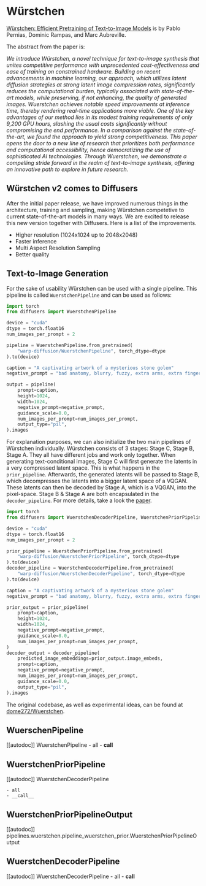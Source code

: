 # Würstchen

[Würstchen: Efficient Pretraining of Text-to-Image Models](https://huggingface.co/papers/2306.00637) is by Pablo Pernias, Dominic Rampas, and Marc Aubreville.

The abstract from the paper is:

*We introduce Würstchen, a novel technique for text-to-image synthesis that unites competitive performance with unprecedented cost-effectiveness and ease of training on constrained hardware. Building on recent advancements in machine learning, our approach, which utilizes latent diffusion strategies at strong latent image compression rates, significantly reduces the computational burden, typically associated with state-of-the-art models, while preserving, if not enhancing, the quality of generated images. Wuerstchen achieves notable speed improvements at inference time, thereby rendering real-time applications more viable. One of the key advantages of our method lies in its modest training requirements of only 9,200 GPU hours, slashing the usual costs significantly without compromising the end performance. In a comparison against the state-of-the-art, we found the approach to yield strong competitiveness. This paper opens the door to a new line of research that prioritizes both performance and computational accessibility, hence democratizing the use of sophisticated AI technologies. Through Wuerstchen, we demonstrate a compelling stride forward in the realm of text-to-image synthesis, offering an innovative path to explore in future research.*

## Würstchen v2 comes to Diffusers

After the initial paper release, we have improved numerous things in the architecture, training and sampling, making Würstchen competetive to current state-of-the-art models in many ways. We are excited to release this new version together with Diffusers. Here is a list of the improvements.

- Higher resolution (1024x1024 up to 2048x2048)
- Faster inference
- Multi Aspect Resolution Sampling
- Better quality

## Text-to-Image Generation

For the sake of usability Würstchen can be used with a single pipeline. This pipeline is called `WuerstchenPipeline` and can be used as follows:

```python
import torch
from diffusers import WuerstchenPipeline

device = "cuda"
dtype = torch.float16
num_images_per_prompt = 2

pipeline = WuerstchenPipeline.from_pretrained(
    "warp-diffusion/WuerstchenPipeline", torch_dtype=dtype
).to(device)

caption = "A captivating artwork of a mysterious stone golem"
negative_prompt = "bad anatomy, blurry, fuzzy, extra arms, extra fingers, poorly drawn hands, disfigured, tiling, deformed, mutated"

output = pipeline(
    prompt=caption,
    height=1024,
    width=1024,
    negative_prompt=negative_prompt,
    guidance_scale=8.0,
    num_images_per_prompt=num_images_per_prompt,
    output_type="pil",
).images
```

For explanation purposes, we can also initialize the two main pipelines of Würstchen individually. Würstchen consists of 3 stages: Stage C, Stage B, Stage A. They all have different jobs and work only together. When generating text-conditional images, Stage C will first generate the latents in a very compressed latent space. This is what happens in the `prior_pipeline`. Afterwards, the generated latents will be passed to Stage B, which decompresses the latents into a bigger latent space of a VQGAN. These latents can then be decoded by Stage A, which is a VQGAN, into the pixel-space. Stage B & Stage A are both encapsulated in the `decoder_pipeline`. For more details, take a look the [paper](https://huggingface.co/papers/2306.00637).

```python
import torch
from diffusers import WuerstchenDecoderPipeline, WuerstchenPriorPipeline

device = "cuda"
dtype = torch.float16
num_images_per_prompt = 2

prior_pipeline = WuerstchenPriorPipeline.from_pretrained(
    "warp-diffusion/WuerstchenPriorPipeline", torch_dtype=dtype
).to(device)
decoder_pipeline = WuerstchenDecoderPipeline.from_pretrained(
    "warp-diffusion/WuerstchenDecoderPipeline", torch_dtype=dtype
).to(device)

caption = "A captivating artwork of a mysterious stone golem"
negative_prompt = "bad anatomy, blurry, fuzzy, extra arms, extra fingers, poorly drawn hands, disfigured, tiling, deformed, mutated"

prior_output = prior_pipeline(
    prompt=caption,
    height=1024,
    width=1024,
    negative_prompt=negative_prompt,
    guidance_scale=8.0,
    num_images_per_prompt=num_images_per_prompt,
)
decoder_output = decoder_pipeline(
    predicted_image_embeddings=prior_output.image_embeds,
    prompt=caption,
    negative_prompt=negative_prompt,
    num_images_per_prompt=num_images_per_prompt,
    guidance_scale=0.0,
    output_type="pil",
).images

```

The original codebase, as well as experimental ideas, can be found at [dome272/Wuerstchen](https://github.com/dome272/Wuerstchen).

## WuerschenPipeline

[[autodoc]] WuerstchenPipeline
	- all
	- __call__

## WuerstchenPriorPipeline

[[autodoc]] WuerstchenDecoderPipeline

	- all
	- __call__

## WuerstchenPriorPipelineOutput

[[autodoc]] pipelines.wuerstchen.pipeline_wuerstchen_prior.WuerstchenPriorPipelineOutput

## WuerstchenDecoderPipeline

[[autodoc]] WuerstchenDecoderPipeline
	- all
	- __call__
